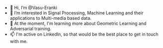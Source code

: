 - 👋 Hi, I’m @Vasu-Eranki
- 👀 I’m interested in Signal Processing, Machine Learning and their applications to Multi-media based data. 
- 🌱 At the moment, I'm learning more about Geometric Learning and Adversarial training. 
- 📫 I'm active on LinkedIn, so that would be the best place to get in touch with me. 

<!---
Vasu-Eranki/Vasu-Eranki is a ✨ special ✨ repository because its `README.md` (this file) appears on your GitHub profile.
You can click the Preview link to take a look at your changes.
--->

